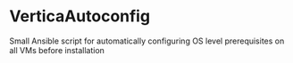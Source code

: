 # VerticaAutoconfig
Small Ansible script for automatically configuring OS level prerequisites on all VMs before installation
